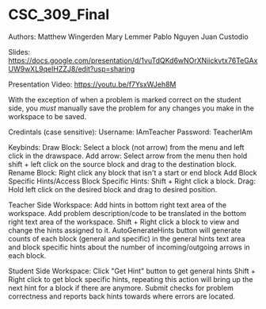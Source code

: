 # CSC_309_Final

Authors:
       Matthew Wingerden
       Mary Lemmer 
       Pablo Nguyen
       Juan Custodio
       
Slides:
  https://docs.google.com/presentation/d/1vuTdQKd6wNOrXNiickvtx76TeGAxUW9wXL9qeIHZZJ8/edit?usp=sharing

Presentation Video:
  https://youtu.be/f7YsxWJeh8M
       
With the exception of when a problem is marked correct on the student side, you *must* manually save the problem for any changes you make in the workspace to be saved.

Credintals (case sensitive):
    Username: IAmTeacher
    Password: TeacherIAm

Keybinds:
    Draw Block: Select a block (not arrow) from the menu and left click in the drawspace.
    Add arrow: Select arrow from the menu then hold shift + left click on the source block and drag to the destination block.
    Rename Block: Right click any block that isn't a start or end block
    Add Block Specific Hints/Access Block Specific Hints: Shift + Right click a block.
    Drag: Hold left click on the desired block and drag to desired position.
    
Teacher Side Workspace:
    Add hints in bottom right text area of the workspace.
    Add problem description/code to be translated in the bottom right text area of the workspace.
    Shift + Right click a block to view and change the hints assigned to it.
    AutoGenerateHints button will generate counts of each block (general and specific) in the general hints text area and block specific hints about the number of incoming/outgoing arrows in each block.
    
Student Side Workspace:
    Click "Get Hint" button to get general hints
    Shift + Right click to get block specific hints, repeating this action will bring up the next hint for a block if there are anymore.
    Submit checks for problem correctness and reports back hints towards where errors are located.
    
